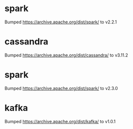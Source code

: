
# spark
Bumped https://archive.apache.org/dist/spark/ to v2.2.1

# cassandra
Bumped https://archive.apache.org/dist/cassandra/ to v3.11.2

# spark
Bumped https://archive.apache.org/dist/spark/ to v2.3.0

# kafka
Bumped https://archive.apache.org/dist/kafka/ to v1.0.1
